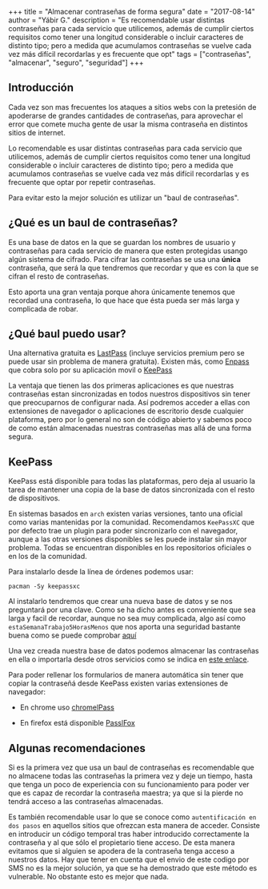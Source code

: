 +++
title = "Almacenar contraseñas de forma segura"
date =  "2017-08-14"
author =  "Yábir G."
description = "Es recomendable usar distintas contraseñas para cada servicio que utilicemos, además de cumplir ciertos requisitos como tener una longitud considerable o incluir caracteres de distinto tipo; pero a medida que acumulamos contraseñas se vuelve cada vez más difícil recordarlas y es frecuente que opt"
tags = ["contraseñas", "almacenar", "seguro", "seguridad"]
+++


## Introducción

Cada vez son mas frecuentes los ataques a sitios webs con la pretesión
de apoderarse de grandes cantidades de contraseñas, para aprovechar el
error que comete mucha gente de usar la misma contraseña en distintos
sitios de internet.

Lo recomendable es usar distintas contraseñas para cada servicio que
utilicemos, además de cumplir ciertos requisitos como tener una
longitud considerable o incluir caracteres de distinto tipo; pero a
medida que acumulamos contraseñas se vuelve cada vez más difícil
recordarlas y es frecuente que optar por repetir contraseñas.

Para evitar esto la mejor solución es utilizar un "baul de
contraseñas".

## ¿Qué es un baul de contraseñas?

Es una base de datos en la que se guardan los nombres de usuario y
contraseñas para cada servicio de manera que esten protegidas usango
algún sistema de cifrado. Para cifrar las contraseñas se usa una
**única** contraseña, que será la que tendremos que recordar y que es
con la que se cifran el resto de contraseñas.

Esto aporta una gran ventaja porque ahora únicamente tenemos que
recordad una contraseña, lo que hace que ésta pueda ser más larga y
complicada de robar.

## ¿Qué baul puedo usar?

Una alternativa gratuita es [LastPass](https://www.lastpass.com/)
(incluye servicios premium pero se puede usar sin problema de manera
gratuita). Existen más, como [Enpass](https://www.enpass.io/) que cobra
solo por su aplicación movil o [KeePass](http://keepass.info/)

La ventaja que tienen las dos primeras aplicaciones es que nuestras
contraseñas estan sincronizadas en todos nuestros dispositivos sin
tener que preocuparnos de configurar nada. Así podremos acceder a
ellas con extensiones de navegador o aplicaciones de escritorio desde
cualquier plataforma, pero por lo general no son de código abierto y
sabemos poco de como están almacenadas nuestras contraseñas mas allá
de una forma segura.

## KeePass

KeePass está disponible para todas las plataformas, pero deja al
usuario la tarea de mantener una copia de la base de datos
sincronizada con el resto de dispositivos.

En sistemas basados en `arch` existen varias versiones, tanto una
oficial como varias mantenidas por la comunidad. Recomendamos
`KeePassXC` que por defecto trae un plugin para poder sincronizarlo
con el navegador, aunque a las otras versiones disponibles se les puede
instalar sin mayor problema. Todas se encuentran disponibles en los
repositorios oficiales o en los de la comunidad.

Para instalarlo desde la línea de órdenes podemos usar: 

	pacman -Sy keepassxc

Al instalarlo tendremos que crear una nueva base de datos y se nos
preguntará por una clave. Como se ha dicho antes es conveniente que
sea larga y facil de recordar, aunque no sea muy complicada, algo así
como `estaSemanaTrabajo5HorasMenos` que nos aporta una seguridad
bastante buena como se puede comprobar
[aquí](http://www.passwordmeter.com/)

Una vez creada nuestra base de datos podemos almacenar las
contraseñas en ella o importarla desde otros servicios como se indica
en [este enlace](http://keepass.info/help/base/importexport.html).

Para poder rellenar los formularios de manera automática sin tener que
copiar la contraseñá desde KeePass existen varias extensiones de navegador:

* En chrome
  uso
  [chromelPass](https://chrome.google.com/webstore/detail/chromeipass/ompiailgknfdndiefoaoiligalphfdae)

* En firefox está
  disponible
  [PasslFox](https://addons.mozilla.org/en-US/firefox/addon/passifox/)

## Algunas recomendaciones

Si es la primera vez que usa un baul de contraseñas es recomendable
que no almacene todas las contraseñas la primera vez y deje un tiempo,
hasta que tenga un poco de experiencia con su funcionamiento para
poder ver que es capaz de recordar la contraseña maestra; ya que si la
pierde no tendrá acceso a las contraseñas almacenadas.

Es también recomendable usar lo que se conoce como `autentificación en
dos pasos` en aquellos sitios que ofrezcan esta manera de
acceder. Consiste en introducir un código temporal tras haber
introducido correctamente la contraseña y al que sólo el propietario
tiene acceso. De esta manera evitamos que si alguien se apodera de la
contraseña tenga acceso a nuestros datos. Hay que tener en cuenta que
el envio de este codigo por SMS no es la mejor solución, ya que se ha
demostrado que este método es vulnerable. No obstante esto es mejor
que nada.
